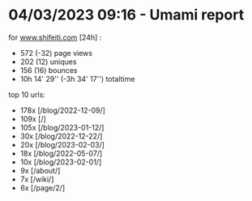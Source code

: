 # 04/03/2023 09:16 - Umami report
for www.shifeiti.com [24h] :

 - 572 (-32) page views
 - 202 (12) uniques
 - 156 (16) bounces
 - 10h 14' 29'' (-3h 34' 17'') totaltime


top 10 urls:
 - 178x [/blog/2022-12-09/]
 - 109x [/]
 - 105x [/blog/2023-01-12/]
 - 30x [/blog/2022-12-22/]
 - 20x [/blog/2023-02-03/]
 - 18x [/blog/2022-05-07/]
 - 10x [/blog/2023-02-01/]
 - 9x [/about/]
 - 7x [/wiki/]
 - 6x [/page/2/]


